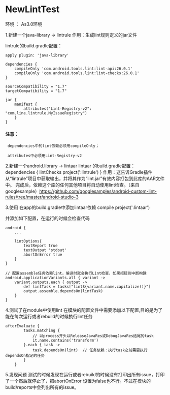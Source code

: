 # NewLintTest

环境 ： As3.0环境

1.新建一个java-library  -> lintrule
作用：生成lint规则定义的jar文件

lintrule的build.gradle配置：

```
apply plugin: 'java-library'

dependencies {
    compileOnly 'com.android.tools.lint:lint-api:26.0.1'
    compileOnly 'com.android.tools.lint:lint-checks:26.0.1'
}

sourceCompatibility = "1.7"
targetCompatibility = "1.7"

jar {
    manifest {
        attributes("Lint-Registry-v2": "com.line.lintrule.MyIssueRegistry")
    }
}
```

#### 注意：

     dependencies中的lint依赖必须用compileOnly；

     attributes中必须用Lint-Registry-v2

2.新建一个android.library -> lintaar
lintaar 的build.gradle配置：
dependencies {
    lintChecks project(':lintrule')
}
作用：这告诉Gradle插件从“lintrule”项目中获取输出，并将其作为“lint.jar”有效内容打包到此库的AAR文件中。 完成后，依赖这个库的任何其他项目将自动使用lint检查。（来自googlesample）https://github.com/googlesamples/android-custom-lint-rules/tree/master/android-studio-3


3.使用
在app的build.gradle中添加lintaar依赖
compile project(':lintaar’)

并添加如下配置，在运行的时候会检查代码

```
android {
    ...

    lintOptions{
        textReport true
        textOutput 'stdout'
        abortOnError true
    }
}

// 配置assemble任务依赖lint，编译时就会执行Lint检查，如果报错则中断构建
android.applicationVariants.all { variant ->
    variant.outputs.each { output ->
        def lintTask = tasks["lint${variant.name.capitalize()}"]
        output.assemble.dependsOn(lintTask)
    }
}

```

4.测试了在module中使用lint
在模块的配置文件中需要添加以下配置,目的是为了能在每次运行或者rebuild的时候执行lint任务

```
afterEvaluate {
        tasks.matching {
            // 以process开头以ReleaseJavaRes或DebugJavaRes结尾的task
            it.name.contains('transform')
        }.each { task ->
            task.dependsOn(lint)  // 任务依赖：执行task之前需要执行dependsOn指定的任务
        }
    }
```


5.发现问题
 测试的时候发现在运行或者rebuild的时候没有打印出所有issue，打印了一个然后就停止了，把abortOnError
 设置为false也不行。不过在模块的build/reports中会列出所有的issue。